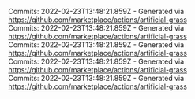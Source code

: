 Commits: 2022-02-23T13:48:21.859Z - Generated via https://github.com/marketplace/actions/artificial-grass
<br>
Commits: 2022-02-23T13:48:21.859Z - Generated via https://github.com/marketplace/actions/artificial-grass
<br>
Commits: 2022-02-23T13:48:21.859Z - Generated via https://github.com/marketplace/actions/artificial-grass
<br>
Commits: 2022-02-23T13:48:21.859Z - Generated via https://github.com/marketplace/actions/artificial-grass
<br>
Commits: 2022-02-23T13:48:21.859Z - Generated via https://github.com/marketplace/actions/artificial-grass
<br>
